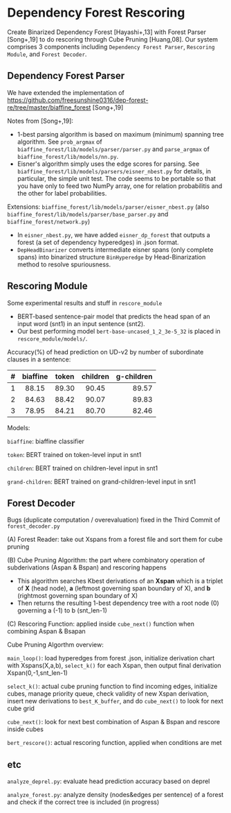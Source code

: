 # Dependency Forest Rescoring
Create Binarized Dependency Forest [Hayashi+,13] with Forest Parser [Song+,19] to do rescoring through Cube Pruning [Huang,08].
Our system comprises 3 components including `Dependency Forest Parser`, `Rescoring Module`, and `Forest Decoder`.

## Dependency Forest Parser
We have extended the implementation of https://github.com/freesunshine0316/dep-forest-re/tree/master/biaffine_forest [Song+,19]

Notes from [Song+,19]:
* 1-best parsing algorithm is based on maximum (minimum) spanning tree
  algorithm. See `prob_argmax` of `biaffine_forest/lib/models/parser/parser.py` and
  `parse_argmax` of `biaffine_forest/lib/models/nn.py`.
* Eisner's algorithm simply uses the edge scores for parsing. See
  `biaffine_forest/lib/models/parsers/eisner_nbest.py` for details, in particular, the simple
  unit test. The code seems to be portable so that you have only to feed two
  NumPy array, one for relation probabilitis and the other for label
  probabilities. 

Extensions: `biaffine_forest/lib/models/parser/eisner_nbest.py` (also `biaffine_forest/lib/models/parser/base_parser.py` and `biaffine_forest/network.py`)

* In `eisner_nbest.py`, we have added `eisner_dp_forest` that outputs a forest (a set of dependency hyperedges) in .json format.
* `DepHeadBinarizer` converts intermediate eisner spans (only complete spans) into binarized structure `BinHyperedge` by Head-Binarization method to resolve spuriousness.

## Rescoring Module
Some experimental results and stuff in `rescore_module`

* BERT-based sentence-pair model that predicts the head span of an input word (snt1) in an input sentence (snt2).
* Our best performing model `bert-base-uncased_1_2_3e-5_32` is placed in `rescore_module/models/`.

Accuracy(%) of head prediction on UD-v2 by number of subordinate clauses in a sentence:

| # | biaffine | token | children | g-children |
|:---|:---:|:---:|:---:|---:|
| 1 | 88.15 | 89.30 | 90.45 | 89.57 |
| 2 | 84.63 | 88.42 | 90.07 | 89.83 |
| 3 | 78.95 | 84.21 | 80.70 | 82.46 |

Models:

`biaffine`: biaffine classifier

`token`: BERT trained on token-level input in snt1

`children`: BERT trained on children-level input in snt1

`grand-children`: BERT trained on grand-children-level input in snt1

## Forest Decoder
Bugs (duplicate computation / overevaluation) fixed in the Third Commit of `forest_decoder.py`

(A) Forest Reader: take out Xspans from a forest file and sort them for cube pruning

(B) Cube Pruning Algorithm: the part where combinatory operation of subderivations (Aspan & Bspan) and rescoring happens

* This algorithm searches Kbest derivations of an **Xspan** which is a triplet of **X** (head node), **a** (leftmost governing span boundary of X), and **b** (rightmost governing span boundary of X)
* Then returns the resulting 1-best dependency tree with a root node (0) governing a (-1) to b (snt_len-1)

(C) Rescoring Function: applied inside `cube_next()` function when combining Aspan & Bsapan

Cube Pruning Algorthm overview:

`main_loop()`: load hyperedges from forest .json, initialize derivation chart with Xspans(X,a,b), `select_k()` for each Xspan, then output final derivation Xspan(0,-1,snt_len-1)

`select_k()`: actual cube pruning function to find incoming edges, initialize cubes, manage priority queue, check validity of new Xspan derivation, insert new derivations to `best_K_buffer`, and do `cube_next()` to look for next cube grid

`cube_next()`: look for next best combination of Aspan & Bspan and rescore inside cubes

`bert_rescore()`: actual rescoring function, applied when conditions are met

## etc
`analyze_deprel.py`: evaluate head prediction accuracy based on deprel

`analyze_forest.py`: analyze density (nodes&edges per sentence) of a forest and check if the correct tree is included (in progress)




